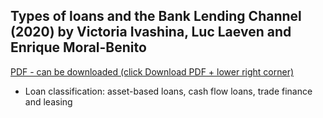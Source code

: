## Types of loans and the Bank Lending Channel (2020) by Victoria Ivashina, Luc Laeven and Enrique Moral-Benito


[PDF - can be downloaded (click Download PDF + lower right corner)](https://papers.ssrn.com/sol3/papers.cfm?abstract_id=3543557&download=yes)


- Loan classification: asset-based loans, cash flow loans, trade finance and leasing